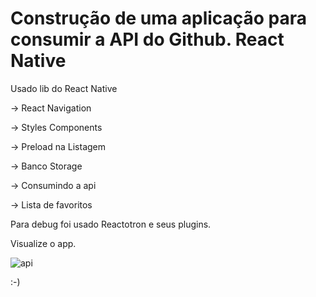 # Construção de uma aplicação para consumir a API do Github. React Native

Usado lib do React Native

-> React Navigation

-> Styles Components

-> Preload na Listagem

-> Banco Storage

-> Consumindo a api

-> Lista de favoritos

Para debug foi usado Reactotron e seus plugins.

Visualize o app.


![api](https://user-images.githubusercontent.com/11282655/66316160-84896200-e8ed-11e9-88a9-0fa1e53bb259.png) 
 

:-)

